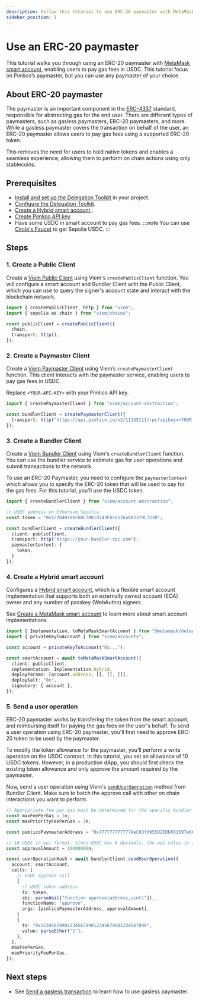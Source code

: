 ```yaml
---
description: Follow this tutorial to use ERC-20 paymaster with MetaMask Smart Accounts.
sidebar_position: 1
---
```


# Use an ERC-20 paymaster

This tutorial walks you through using an ERC-20 paymaster with [MetaMask smart account](../concepts/smart-accounts), 
enabling users to pay gas fees in USDC. This tutorial focus on Pimlico’s paymaster, but you can use any paymaster of your choice.

## About ERC-20 paymaster

The paymaster is an important component in the [ERC-4337](https://eips.ethereum.org/EIPS/eip-4337) standard, responsible for abstracting gas for the end user. 
There are different types of paymasters, such as gasless paymasters, ERC-20 paymasters, and more. While a gasless 
paymaster covers the transaction on behalf of the user, an ERC-20 paymaster allows users to pay gas fees using a 
supported ERC-20 token.

This removes the need for users to hold native tokens and enables a seamless experience, allowing them to perform on 
chain actions using only stablecoins.

## Prerequisites

- [Install and set up the Delegation Toolkit](../get-started/install) in your project.
- [Configure the Delegation Toolkit](../guides/configure).
- [Create a Hybrid smart account,](../guides/smart-accounts/create-smart-account).
- [Create Pimlico API key](https://docs.pimlico.io/guides/create-api-key#create-api-key).
- Have some USDC in smart account to pay gas fees.
  :::note
  You can use [Circle's Faucet](https://faucet.circle.com/) to get Sepolia USDC.
  :::

## Steps

### 1. Create a Public Client

Create a [Viem Public Client](https://viem.sh/docs/clients/public) using Viem's `createPublicClient` function.
You will configure a smart account and Bundler Client with the Public Client, which you can use to query the signer's account state and interact with the blockchain network.

```typescript
import { createPublicClient, http } from "viem";
import { sepolia as chain } from "viem/chains";

const publicClient = createPublicClient({
  chain,
  transport: http(),
});
```

### 2. Create a Paymaster Client

Create a [Viem Paymaster Client](https://viem.sh/account-abstraction/clients/paymaster)
using Viem’s `createPaymasterClient` function. This client interacts with the paymaster service, enabling users to pay gas fees in USDC.

Replace `<YOUR-API-KEY>` with your Pimlico API key.

```typescript
import { createPaymasterClient } from "viem/account-abstraction";

const bundlerClient = createPaymasterClient({
  transport: http("https://api.pimlico.io/v2/11155111/rpc?apikey=<YOUR-API-KEY>"),
});
```

### 3. Create a Bundler Client

Create a [Viem Bundler Client](https://viem.sh/account-abstraction/clients/bundler) using Viem's `createBundlerClient` function. You can use the bundler service to estimate gas for user operations and submit transactions to the network.

To use an ERC-20 Paymaster, you need to configure the `paymasterContext` which allows you to specify the ERC-20 token that will be used to pay for the gas fees. For this tutorial, you'll use the USDC token. 

```typescript
import { createBundlerClient } from "viem/account-abstraction";

// USDC address on Ethereum Sepolia
const token = "0x1c7D4B196Cb0C7B01d743Fbc6116a902379C7238";

const bundlerClient = createBundlerClient({
  client: publicClient,
  transport: http("https://your-bundler-rpc.com"),
  paymasterContext: {
    token,
  }
});
```


### 4. Create a Hybrid smart account

Configures a [Hybrid smart account](../guides/smart-accounts/create-smart-account.md#create-a-hybrid-smart-account), which is a flexible smart account implementation 
that supports both an externally owned account (EOA) owner and any number of passkey (WebAuthn) signers.

See [Create a MetaMask smart account](../guides/smart-accounts/create-smart-account) to learn more about smart account implementations.

```typescript
import { Implementation, toMetaMaskSmartAccount } from "@metamask/delegation-toolkit";
import { privateKeyToAccount } from "viem/accounts";

const account = privateKeyToAccount("0x...");

const smartAccount = await toMetaMaskSmartAccount({
  client: publicClient,
  implementation: Implementation.Hybrid,
  deployParams: [account.address, [], [], []],
  deploySalt: "0x",
  signatory: { account },
});
```

### 5. Send a user operation

ERC-20 paymaster works by transfering the token from the smart account, and reimbursing itself for paying the gas fees 
on the user's behalf. To send a user operation using ERC-20 paymaster, you'll first need to approve ERC-20 token to be 
used by the paymaster. 

To modify the token allowance for the paymaster, you’ll perform a write operation on the USDC contract. In this tutorial, you set an allowance of 10 USDC tokens. However, in a production dApp, you should first check the existing token allowance and only approve the amount required by the paymaster. 

Now, send a user operation using Viem's [`sendUserOperation`](https://viem.sh/account-abstraction/actions/bundler/sendUserOperation) method from Bundler Client. Make sure to batch the approve call with other on chain interactions you want to perform.

```typescript
// Appropriate fee per gas must be determined for the specific bundler being used.
const maxFeePerGas = 1n;
const maxPriorityFeePerGas = 1n;

const pimlicoPaymasterAddress = "0x777777777777AeC03fd955926DbF81597e66834C";

// 10 USDC in wei format. Since USDC has 6 decimals, the wei value is 10 * 10^6
const approvalAmount = 10000000n;

const userOperationHash = await bundlerClient.sendUserOperation({
  account: smartAccount,
  calls: [
    // USDC approve call
    {
      // USDC token address
      to: token,
      abi: parseAbi(["function approve(address,uint)"]),
      functionName: "approve",
      args: [pimlicoPaymasterAddress, approvalAmount],
    }
    {
      to: "0x1234567890123456789012345678901234567890",
      value: parseEther("1"),
    },
  ],
  maxFeePerGas,
  maxPriorityFeePerGas,
});
```

## Next steps

- See [Send a gasless transaction](../guides/smart-accounts/send-gasless-transaction.md) to learn how to use gasless paymaster.